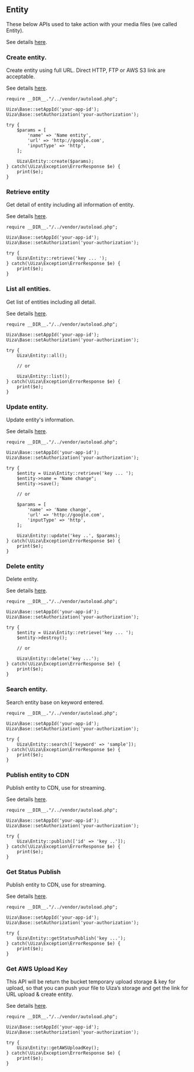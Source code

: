 ## Entity
These below APIs used to take action with your media files (we called Entity).

See details [here](http://dev-ap-southeast-1-api.uizadev.io/docs/#api-Media).

### Create entity.
Create entity using full URL. Direct HTTP, FTP or AWS S3 link are acceptable.

See details [here](http://dev-ap-southeast-1-api.uizadev.io/docs/#api-Media-create_entity).

````
require __DIR__."/../vendor/autoload.php";

Uiza\Base::setAppId('your-app-id');
Uiza\Base::setAuthorization('your-authorization');

try {
    $params = [
        'name' => 'Name entity',
        'url' => 'http://google.com',
        'inputType' => 'http',
    ];

    Uiza\Entity::create($params);
} catch(\Uiza\Exception\ErrorResponse $e) {
    print($e);
}
````

### Retrieve entity
Get detail of entity including all information of entity.

See details [here](http://dev-ap-southeast-1-api.uizadev.io/docs/#api-Media-get_entity).

````
require __DIR__."/../vendor/autoload.php";

Uiza\Base::setAppId('your-app-id');
Uiza\Base::setAuthorization('your-authorization');

try {
    Uiza\Entity::retrieve('key ... ');
} catch(\Uiza\Exception\ErrorResponse $e) {
    print($e);
}
````

### List all entities.
Get list of entities including all detail.

See details [here](http://dev-ap-southeast-1-api.uizadev.io/docs/#api-Media-get_entity).

````
require __DIR__."/../vendor/autoload.php";

Uiza\Base::setAppId('your-app-id');
Uiza\Base::setAuthorization('your-authorization');

try {
    Uiza\Entity::all();

    // or

    Uiza\Entity::list();
} catch(\Uiza\Exception\ErrorResponse $e) {
    print($e);
}
````

### Update entity.
Update entity's information.

See details [here](http://dev-ap-southeast-1-api.uizadev.io/docs/#api-Media-update_entity).

````
require __DIR__."/../vendor/autoload.php";

Uiza\Base::setAppId('your-app-id');
Uiza\Base::setAuthorization('your-authorization');

try {
    $entity = Uiza\Entity::retrieve('key ... ');
    $entity->name = "Name change";
    $entity->save();

    // or

    $params = [
        'name' => 'Name change',
        'url' => 'http://google.com',
        'inputType' => 'http',
    ];

    Uiza\Entity::update('key ..', $params);
} catch(\Uiza\Exception\ErrorResponse $e) {
    print($e);
}
````

### Delete entity
Delete entity.

See details [here](http://dev-ap-southeast-1-api.uizadev.io/docs/#api-Media-delete_entity).

````
require __DIR__."/../vendor/autoload.php";

Uiza\Base::setAppId('your-app-id');
Uiza\Base::setAuthorization('your-authorization');

try {
    $entity = Uiza\Entity::retrieve('key ... ');
    $entity->destroy();

    // or

    Uiza\Entity::delete('key ...');
} catch(\Uiza\Exception\ErrorResponse $e) {
    print($e);
}
````

### Search entity.
Search entity base on keyword entered.

````
require __DIR__."/../vendor/autoload.php";

Uiza\Base::setAppId('your-app-id');
Uiza\Base::setAuthorization('your-authorization');

try {
    Uiza\Entity::search(['keyword' => 'sample']);
} catch(\Uiza\Exception\ErrorResponse $e) {
    print($e);
}
````

### Publish entity to CDN
Publish entity to CDN, use for streaming.

See details [here](http://dev-ap-southeast-1-api.uizadev.io/docs/#api-Media-post_transcode_standard).

````
require __DIR__."/../vendor/autoload.php";

Uiza\Base::setAppId('your-app-id');
Uiza\Base::setAuthorization('your-authorization');

try {
    Uiza\Entity::publish(['id' => 'key ..']);
} catch(\Uiza\Exception\ErrorResponse $e) {
    print($e);
}
````

### Get Status Publish
Publish entity to CDN, use for streaming.

See details [here](http://dev-ap-southeast-1-api.uizadev.io/docs/#api-Media-get_publish_cdn_status).

````
require __DIR__."/../vendor/autoload.php";

Uiza\Base::setAppId('your-app-id');
Uiza\Base::setAuthorization('your-authorization');

try {
    Uiza\Entity::getStatusPublish('key ...');
} catch(\Uiza\Exception\ErrorResponse $e) {
    print($e);
}
````

### Get AWS Upload Key
This API will be return the bucket temporary upload storage & key for upload, so that you can push your file to Uiza’s storage and get the link for URL upload & create entity.

See details [here](http://dev-ap-southeast-1-api.uizadev.io/docs/#api-App-get_aws_key).

````
require __DIR__."/../vendor/autoload.php";

Uiza\Base::setAppId('your-app-id');
Uiza\Base::setAuthorization('your-authorization');

try {
    Uiza\Entity::getAWSUploadKey();
} catch(\Uiza\Exception\ErrorResponse $e) {
    print($e);
}
````
